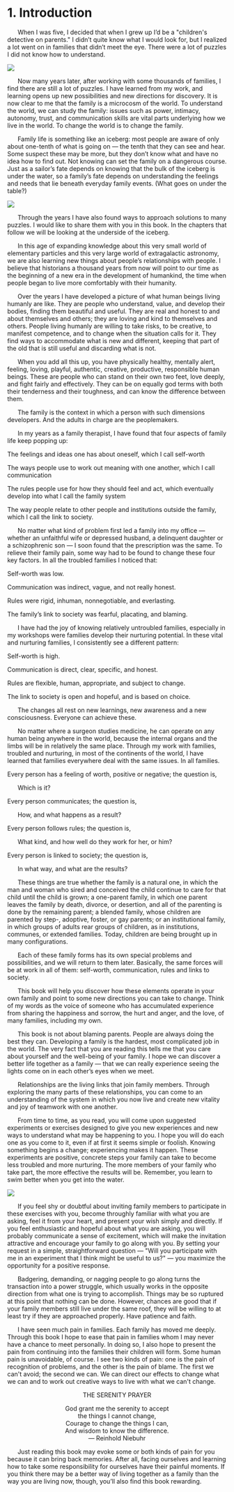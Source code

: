 # 1. Introduction

&nbsp;&nbsp;&nbsp;&nbsp;&nbsp;&nbsp;When I was five, I decided that when I grew up I’d be a "children's detective on parents." I didn’t quite know what I would look for, but I realized a lot went on in families that didn’t meet the eye. There were a lot of puzzles I did not know how to understand.

<img class="book-img" src="images/chap1p1.png">

&nbsp;&nbsp;&nbsp;&nbsp;&nbsp;&nbsp;Now many years later, after working with some thousands of families, I find there are still a lot of puzzles. I have learned from my work, and learning opens up new possibilities and new directions for discovery. It is now clear to me that the family is a microcosm of the world. To understand the world, we can study the family: issues such as power, intimacy, autonomy, trust, and communication skills are vital parts underlying how we live in the world. To change the world is to change the family.

&nbsp;&nbsp;&nbsp;&nbsp;&nbsp;&nbsp;Family life is something like an iceberg: most people are aware of only about one-tenth of what is going on — the tenth that they can see and hear. Some suspect these may be more, but they don’t know what and have no idea how to find out. Not knowing can set the family on a dangerous course. Just as a sailor’s fate depends on knowing that the bulk of the iceberg is under the water, so a family’s fate depends on understanding the feelings and needs that lie beneath everyday family events. (What goes on under the table?)

<img class="book-img" src="images/chap1p2.png">

&nbsp;&nbsp;&nbsp;&nbsp;&nbsp;&nbsp;Through the years I have also found ways to approach solutions to many puzzles. I would like to share them with you in this book. In the chapters that follow we will be looking at the underside of the iceberg.

&nbsp;&nbsp;&nbsp;&nbsp;&nbsp;&nbsp;In this age of expanding knowledge about this very small world of elementary particles and this very large world of extragalactic astronomy, we are also learning new things about people’s relationships with people. I believe that historians a thousand years from now will point to our time as the beginning of a new era in the development of humankind, the time when people began to live more comfortably with their humanity.

&nbsp;&nbsp;&nbsp;&nbsp;&nbsp;&nbsp;Over the years I have developed a picture of what human beings living humanly are like. They are people who understand, value, and develop their bodies, finding them beautiful and useful. They are real and honest to and about themselves and others; they are loving and kind to themselves and others. People living humanly are willing to take risks, to be creative, to manifest competence, and to change when the situation calls for it. They find ways to accommodate what is new and different, keeping that part of the old that is still useful and discarding what is not.

&nbsp;&nbsp;&nbsp;&nbsp;&nbsp;&nbsp;When you add all this up, you have physically healthy, mentally alert, feeling, loving, playful, authentic, creative, productive, responsible human beings. These are people who can stand on their own two feet, love deeply, and fight fairly and effectively. They can be on equally god terms with both their tenderness and their toughness, and can know the difference between them.

&nbsp;&nbsp;&nbsp;&nbsp;&nbsp;&nbsp;The family is the context in which a person with such dimensions developers. And the adults in charge are the peoplemakers.

&nbsp;&nbsp;&nbsp;&nbsp;&nbsp;&nbsp;In my years as a family therapist, I have found that four aspects of family life keep popping up:

The feelings and ideas one has about oneself, which I call self-worth

The ways people use to work out meaning with one another, which I call communication

The rules people use for how they should feel and act, which eventually develop into what I call the family system

The way people relate to other people and institutions outside the family, which I call the link to society.

&nbsp;&nbsp;&nbsp;&nbsp;&nbsp;&nbsp;No matter what kind of problem first led a family into my office — whether an unfaithful wife or depressed husband, a delinquent daughter or a schizophrenic son — I soon found that the prescription was the same. To relieve their family pain, some way had to be found to change these four key factors. In all the troubled families I noticed that:

Self-worth was low.

Communication was indirect, vague, and not really honest.

Rules were rigid, inhuman, nonnegotiable, and everlasting.

The family’s link to society was fearful, placating, and blaming.

&nbsp;&nbsp;&nbsp;&nbsp;&nbsp;&nbsp;I have had the joy of knowing relatively untroubled families, especially in my workshops were families develop their nurturing potential. In these vital and nurturing families, I consistently see a different pattern:

Self-worth is high.

Communication is direct, clear, specific, and honest.

Rules are flexible, human, appropriate, and subject to change.

The link to society is open and hopeful, and is based on choice.

&nbsp;&nbsp;&nbsp;&nbsp;&nbsp;&nbsp;The changes all rest on new learnings, new awareness and a new consciousness. Everyone can achieve these.

&nbsp;&nbsp;&nbsp;&nbsp;&nbsp;&nbsp;No matter where a surgeon studies medicine, he can operate on any human being anywhere in the world, because the internal organs and the limbs will be in relatively the same place. Through my work with families, troubled and nurturing, in most of the continents of the world, I have learned that families everywhere deal with the same issues. In all families.

Every person has a feeling of worth, positive or negative; the question is,

&nbsp;&nbsp;&nbsp;&nbsp;&nbsp;&nbsp;Which is it?

Every person communicates; the question is,

&nbsp;&nbsp;&nbsp;&nbsp;&nbsp;&nbsp;How, and what happens as a result?

Every person follows rules; the question is,

&nbsp;&nbsp;&nbsp;&nbsp;&nbsp;&nbsp;What kind, and how well do they work for her, or him?

Every person is linked to society; the question is,

&nbsp;&nbsp;&nbsp;&nbsp;&nbsp;&nbsp;In what way, and what are the results?

&nbsp;&nbsp;&nbsp;&nbsp;&nbsp;&nbsp;These things are true whether the family is a natural one, in which the man and woman who sired and conceived the child continue to care for that child until the child is grown; a one-parent family, in which one parent leaves the family by death, divorce, or desertion, and all of the parenting is done by the remaining parent; a blended family, whose children are parented by step-, adoptive, foster, or gay parents; or an institutional family, in which groups of adults rear groups of children, as in institutions, communes, or extended families. Today, children are being brought up in many configurations.

&nbsp;&nbsp;&nbsp;&nbsp;&nbsp;&nbsp;Each of these family forms has its own special problems and possibilities, and we will return to them later. Basically, the same forces will be at work in all of them: self-worth, communication, rules and links to society.

&nbsp;&nbsp;&nbsp;&nbsp;&nbsp;&nbsp;This book will help you discover how these elements operate in your own family and point to some new directions you can take to change. Think of my words as the voice of someone who has accumulated experience from sharing the happiness and sorrow, the hurt and anger, and the love, of many families, including my own.

&nbsp;&nbsp;&nbsp;&nbsp;&nbsp;&nbsp;This book is not about blaming parents. People are always doing the best they can. Developing a family is the hardest, most complicated job in the world. The very fact that you are reading this tells me that you care about yourself and the well-being of your family. I hope we can discover a better life together as a family — that we can really experience seeing the lights come on in each other’s eyes when we meet.

&nbsp;&nbsp;&nbsp;&nbsp;&nbsp;&nbsp;Relationships are the living links that join family members. Through exploring the many parts of these relationships, you can come to an understanding of the system in which you now live and create new vitality and joy of teamwork with one another.

&nbsp;&nbsp;&nbsp;&nbsp;&nbsp;&nbsp;From time to time, as you read, you will come upon suggested experiments or exercises designed to give you new experiences and new ways to understand what may be happening to you. I hope you will do each one as you come to it, even if at first it seems simple or foolish. Knowing something begins a change; experiencing makes it happen. These experiments are positive, concrete steps your family can take to become less troubled and more nurturing. The more members of your family who take part, the more effective the results will be. Remember, you learn to swim better when you get into the water.

<img class="book-img" src="images/chap1p6.png">

&nbsp;&nbsp;&nbsp;&nbsp;&nbsp;&nbsp;If you feel shy or doubtful about inviting family members to participate in these exercises with you, become throughly familiar with what you are asking, feel it from your heart, and present your wish simply and directly. If you feel enthusiastic and hopeful about what you are asking, you will probably communicate a sense of excitement, which will make the invitation attractive and encourage your family to go along with you. By setting your request in a simple, straightforward question — "Will you participate with me in an experiment that I think might be useful to us?" — you maximize the opportunity for a positive response.

&nbsp;&nbsp;&nbsp;&nbsp;&nbsp;&nbsp;Badgering, demanding, or nagging people to go along turns the transaction into a power struggle, which usually works in the opposite direction from what one is trying to accomplish. Things may be so ruptured at this point that nothing can be done. However, chances are good that if your family members still live under the same roof, they will be willing to at least try if they are approached properly. Have patience and faith.

&nbsp;&nbsp;&nbsp;&nbsp;&nbsp;&nbsp;I have seen much pain in families. Each family has moved me deeply. Through this book I hope to ease that pain in families whom I may never have a chance to meet personally. In doing so, I also hope to present the pain from continuing into the families their children will form. Some human pain is unavoidable, of course. I see two kinds of pain: one is the pain of recognition of problems, and the other is the pain of blame. The first we can't avoid; the second we can. We can direct our effects to change what we can and to work out creative ways to live with what we can't change.

<div style="text-align:center">THE SERENITY PRAYER</div>

<div style="text-align:center">
<p>God grant me the serenity to accept<br>
the things I cannot change,<br>
Courage to change the things I can,<br>
And wisdom to know the difference.<br>
— Reinhold Niebuhr</p></div>


&nbsp;&nbsp;&nbsp;&nbsp;&nbsp;&nbsp;Just reading this book may evoke some or both kinds of pain for you because it can bring back memories. After all, facing ourselves and learning how to take some responsibility for ourselves have their painful moments. If you think there may be a better way of living together as a family than the way you are living now, though, you’ll also find this book rewarding.
